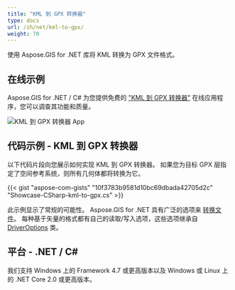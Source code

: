 ```yaml
---
title: "KML 到 GPX 转换器"
type: docs
url: /zh/net/kml-to-gpx/
weight: 70
---
```


使用 Aspose.GIS for .NET 库将 KML 转换为 GPX 文件格式。

## **在线示例**

Aspose.GIS for .NET / C# 为您提供免费的 ["KML 到 GPX 转换器"](https://products.aspose.app/gis/conversion/kml-to-gpx) 在线应用程序，您可以调查其功能和质量。

![KML 到 GPX 转换器 App](conversion.png)

## **代码示例 - KML 到 GPX 转换器**

以下代码片段向您展示如何实现 KML 到 GPX 转换器。 如果您为目标 GPX 层指定了空间参考系统，则所有几何体都将转换为它。 

{{< gist "aspose-com-gists" "10f3783b9581d10bc69dbada42705d2c" "Showcase-CSharp-kml-to-gpx.cs" >}}

此示例显示了常规的可能性。 Aspose.GIS for .NET 具有广泛的选项来 [转换文件](https://docs.aspose.com/gis/net/vector-layers/)。 每种基于矢量的格式都有自己的读取/写入选项，这些选项继承自 [DriverOptions](https://reference.aspose.com/gis/net/aspose.gis/driveroptions) 类。

## **平台 - .NET / C#**

我们支持 Windows 上的 Framework 4.7 或更高版本以及 Windows 或 Linux 上的 .NET Core 2.0 或更高版本。
